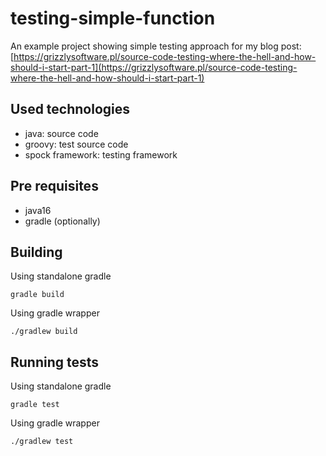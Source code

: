 # testing-simple-function
An example project showing simple testing approach for my blog post:
[https://grizzlysoftware.pl/source-code-testing-where-the-hell-and-how-should-i-start-part-1](https://grizzlysoftware.pl/source-code-testing-where-the-hell-and-how-should-i-start-part-1)

## Used technologies
- java: source code
- groovy: test source code
- spock framework: testing framework 

## Pre requisites
- java16
- gradle (optionally)

## Building

Using standalone gradle
```
gradle build
```

Using gradle wrapper
```
./gradlew build
```

## Running tests

Using standalone gradle
```
gradle test
```

Using gradle wrapper
```
./gradlew test
```
